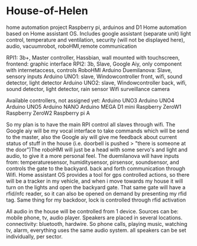 # House-of-Helen
home automation project
Raspberry pi, arduinos and D1
Home automation based on Home assistant OS. Includes google assistant (separate unit)
light control, temperature and ventilation, security (will not be displayed here), audio, vacuumrobot, roboHMI,remote communication

RPI1: 3b+, Master controller, Hassbian, wall mounted with touchscreen, frontend: graphic interface
RPI2: 3b, Slave, Google Aiy, only component with internetaccess, controls RoboHMI
Arduino Duemilanova: Slave, sensory inputs
Arduino UNO1: slave, Windowcontroller front, wifi, sound detector, light detector
Arduino UNO2: slave, Windowcontroller back, wifi, sound detector, light detector, rain sensor
Wifi surveillance camera

Available controllers, not assigned yet:
Arduino UNO3
Arduino UNO4
Arduino UNO5
Arduino NANO
Arduino MEGA
D1 mini
Raspberry ZeroW1
Raspberry ZeroW2
Raspberry pi A

So my plan is to have the main RPI control all slaves through wifi. The Google aiy will be my vocal interface to take commands which will be send to the master, also the Google aiy will give me feedback about current status of stuff in the house (i.e. doorbell is pushed > "there is someone at the door")The roboHMI will just be a head with some servo's and light and audio, to give it a more personal feel.
The duemilanova will have inputs from: temperaturesensor, humiditysensor, pirsensor, soundsensor, and controls the gate to the backyard. back and forth communication through Wifi.
Home assistant OS provides a tool for gps controlled actions, so there will be a tracker in my vehicle, and when i move towards my house it will turn on the lights and open the backyard gate.
That same gate will have a rfid/nfc reader, so it can also be opened on demand by presenting my rfid tag.
Same thing for my backdoor, lock is controlled through rfid activation

All audio in the house will be controlled from 1 device. Sources can be: mobile phone, tv, audio player. Speakers are placed in several locations. connectivity: bluetooth, hardwire. So phone calls, playing music, watching tv, alarm, everything uses the same audio system. all speakers can be set individually, per sector.
